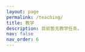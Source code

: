 ```yaml
---
layout: page
permalink: /teaching/
title: 教学
description: 目前暂无教学任务。
nav: false
nav_order: 6
---
```


<!-- For now, this page is assumed to be a static description of your courses. You can convert it to a collection similar to `_projects/` so that you can have a dedicated page for each course.

Organize your courses by years, topics, or universities, however you like! -->
